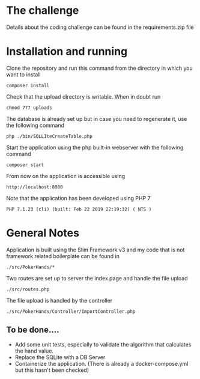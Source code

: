 # The challenge
Details about the coding challenge can be found in the requirements.zip file

# Installation and running

Clone the repository and run this command from the directory in which you want to install
    
    composer install

Check that the upload directory is writable. When in doubt run

    chmod 777 uploads
    
The database is already set up but in case you need to regenerate it, use the following command

    php ./bin/SQLLIteCreateTable.php

Start the application using the php built-in webserver with the following command

    composer start

From now on the application is accessible using 
    
    http://localhost:8080

Note that the application has been developed using PHP 7

    PHP 7.1.23 (cli) (built: Feb 22 2019 22:19:32) ( NTS )

# General Notes

Application is built using the Slim Framework v3 and my code that is not framework related boilerplate can be found in 

    ./src/PokerHands/* 

Two routes are set up to server the index page and handle the file upload

    ./src/routes.php
    
The file upload is handled by the controller
   
    ./src/PokerHands/Controller/ImportController.php

## To be done....
    
* Add some unit tests, especially to validate the algorithm that calculates the hand value.
* Replace the SQLite with a DB Server
* Containerize the application. (There is already a docker-compose.yml but this hasn't been checked)
